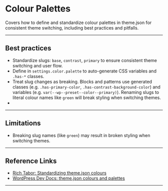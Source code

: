 # Colour Palettes
Covers how to define and standardize colour palettes in theme.json for consistent theme switching, including best practices and pitfalls.

---

## Best practices
- Standardize slugs: `base`, `contrast`, `primary` to ensure consistent theme switching and user flow. 
- Define in `settings.color.palette` to auto-generate CSS variables and `.has-*` classes.
- Treat slug changes as breaking. Blocks and patterns use generated classes (e.g. `.has-primary-color`, `.has-contrast-background-color`) and variables (e.g. `var(--wp--preset--color--primary)`). Renaming slugs to literal colour names like `green` will break styling when switching themes.
- 

---

## Limitations
- Breaking slug names (like `green`) may result in broken styling when switching themes.

---


## Reference Links
- [Rich Tabor: Standardizing theme.json colours](https://rich.blog/standardizing-theme-json-colours/)
- [WordPress Dev Docs: theme.json colours and palettes](https://developer.wordpress.org/block-editor/how-to-guides/themes/theme-json/#colours)


---
